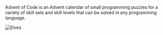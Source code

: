Advent of Code is an Advent calendar of small programming puzzles for a variety of skill sets and skill levels that can be solved in any programming language.

![Elves](/repository/photos/elves.png?raw=true "Elves on a mission")